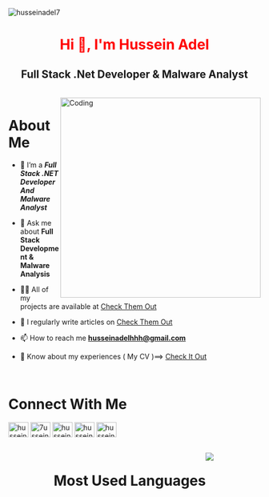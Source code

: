 <p align="left"> <img src="https://komarev.com/ghpvc/?username=husseinadel7&label=Profile%20views&color=0e75b6&style=flat" alt="husseinadel7" /> </p>

<h1 align="center">
  <span style="color: red;">Hi 👋, I'm Hussein Adel</span>
</h1>
<h2 align="center">Full Stack .Net Developer & Malware Analyst</h2>

<br>
<img  align="right" alt="Coding" width="400" src="https://media1.giphy.com/media/ocDxgE43TxdsFRRlR1/giphy.gif?cid=ecf05e471p9xzuow3a40by4m995ulirzazu8qttnox03m106&ep=v1_gifs_related&rid=giphy.gif&ct=g"> 



<h1 align="left">About Me </h1>

- 🌱 I’m a ***Full Stack .NET Developer And Malware Analyst***

- 💬 Ask me about **Full Stack Development & Malware Analysis**

- 👨‍💻 All of my projects are available at  [Check Them Out ](https://husseinadel7.github.io/huss3del.github.io/)

- 📝 I regularly write articles on [Check Them Out ](https://husseinadel7.github.io/huss3del.github.io/categories/#blogs)

- 📫 How to reach me **husseinadelhhh@gmail.com**

- 📄 Know about my experiences ( My CV )==> [Check It Out ](https://drive.google.com/file/d/1xdkvOt1gHeiTTzagAH6fPu5UFyViu67H/view?usp=sharing)
<br>
<h1 align="left">Connect With Me </h1>
<p align="left">
<a href="https://linkedin.com/in/hussein-adel-b46783280" target="blank"><img align="center" src="https://raw.githubusercontent.com/rahuldkjain/github-profile-readme-generator/master/src/images/icons/Social/linked-in-alt.svg" alt="hussein-adel-b46783280" height="30" width="40" /></a>
<a href="https://twitter.com/7usseinadel7" target="blank"><img align="center" src="https://raw.githubusercontent.com/rahuldkjain/github-profile-readme-generator/master/src/images/icons/Social/twitter.svg" alt="7usseinadel7" height="30" width="40" /></a>
<a href="https://fb.com/hussein.adel.75641" target="blank"><img align="center" src="https://raw.githubusercontent.com/rahuldkjain/github-profile-readme-generator/master/src/images/icons/Social/facebook.svg" alt="hussein.adel.75641" height="30" width="40" /></a>
<a href="https://instagram.com/hussein.adel7" target="blank"><img align="center" src="https://raw.githubusercontent.com/rahuldkjain/github-profile-readme-generator/master/src/images/icons/Social/instagram.svg" alt="hussein.adel7" height="30" width="40" /></a>
<a href="https://codeforces.com/profile/hussein-2222" target="blank"><img align="center" src="https://raw.githubusercontent.com/rahuldkjain/github-profile-readme-generator/master/src/images/icons/Social/codeforces.svg" alt="hussein-2222" height="30" width="40" /></a>
</p>


<br>
<div style="display: flex; flex-wrap: wrap; justify-content: center;">
  <h1>Most Used Languages</h1>
    <img align="left" src="https://github.com/HusseinAdel7/Employee_Registeration_Using_Laravel_and-Mysql/assets/84356407/29216033-4bed-48d9-99f6-c5774e6d3665" />


</div>
